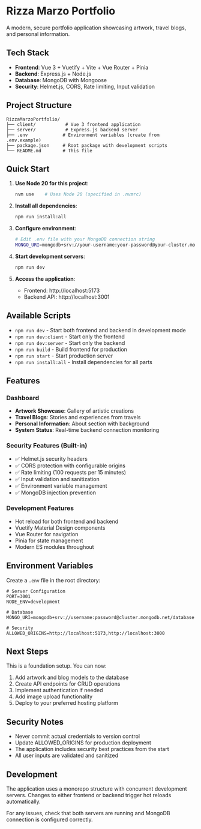 # Rizza Marzo Portfolio

A modern, secure portfolio application showcasing artwork, travel blogs, and personal information.

## Tech Stack

- **Frontend**: Vue 3 + Vuetify + Vite + Vue Router + Pinia
- **Backend**: Express.js + Node.js
- **Database**: MongoDB with Mongoose
- **Security**: Helmet.js, CORS, Rate limiting, Input validation

## Project Structure

```
RizzaMarzoPortfolio/
├── client/           # Vue 3 frontend application
├── server/           # Express.js backend server
├── .env             # Environment variables (create from .env.example)
├── package.json     # Root package with development scripts
└── README.md        # This file
```

## Quick Start

1. **Use Node 20 for this project**:
   ```bash
   nvm use    # Uses Node 20 (specified in .nvmrc)
   ```

2. **Install all dependencies**:
   ```bash
   npm run install:all
   ```

3. **Configure environment**:
   ```bash
   # Edit .env file with your MongoDB connection string
   MONGO_URI=mongodb+srv://your-username:your-password@your-cluster.mongodb.net/your-database
   ```

4. **Start development servers**:
   ```bash
   npm run dev
   ```

5. **Access the application**:
   - Frontend: http://localhost:5173
   - Backend API: http://localhost:3001

## Available Scripts

- `npm run dev` - Start both frontend and backend in development mode
- `npm run dev:client` - Start only the frontend
- `npm run dev:server` - Start only the backend
- `npm run build` - Build frontend for production
- `npm run start` - Start production server
- `npm run install:all` - Install dependencies for all parts

## Features

### Dashboard
- **Artwork Showcase**: Gallery of artistic creations
- **Travel Blogs**: Stories and experiences from travels
- **Personal Information**: About section with background
- **System Status**: Real-time backend connection monitoring

### Security Features (Built-in)
- ✅ Helmet.js security headers
- ✅ CORS protection with configurable origins
- ✅ Rate limiting (100 requests per 15 minutes)
- ✅ Input validation and sanitization
- ✅ Environment variable management
- ✅ MongoDB injection prevention

### Development Features
- Hot reload for both frontend and backend
- Vuetify Material Design components
- Vue Router for navigation
- Pinia for state management
- Modern ES modules throughout

## Environment Variables

Create a `.env` file in the root directory:

```env
# Server Configuration
PORT=3001
NODE_ENV=development

# Database
MONGO_URI=mongodb+srv://username:password@cluster.mongodb.net/database

# Security
ALLOWED_ORIGINS=http://localhost:5173,http://localhost:3000
```

## Next Steps

This is a foundation setup. You can now:

1. Add artwork and blog models to the database
2. Create API endpoints for CRUD operations
3. Implement authentication if needed
4. Add image upload functionality
5. Deploy to your preferred hosting platform

## Security Notes

- Never commit actual credentials to version control
- Update ALLOWED_ORIGINS for production deployment
- The application includes security best practices from the start
- All user inputs are validated and sanitized

## Development

The application uses a monorepo structure with concurrent development servers. Changes to either frontend or backend trigger hot reloads automatically.

For any issues, check that both servers are running and MongoDB connection is configured correctly.
